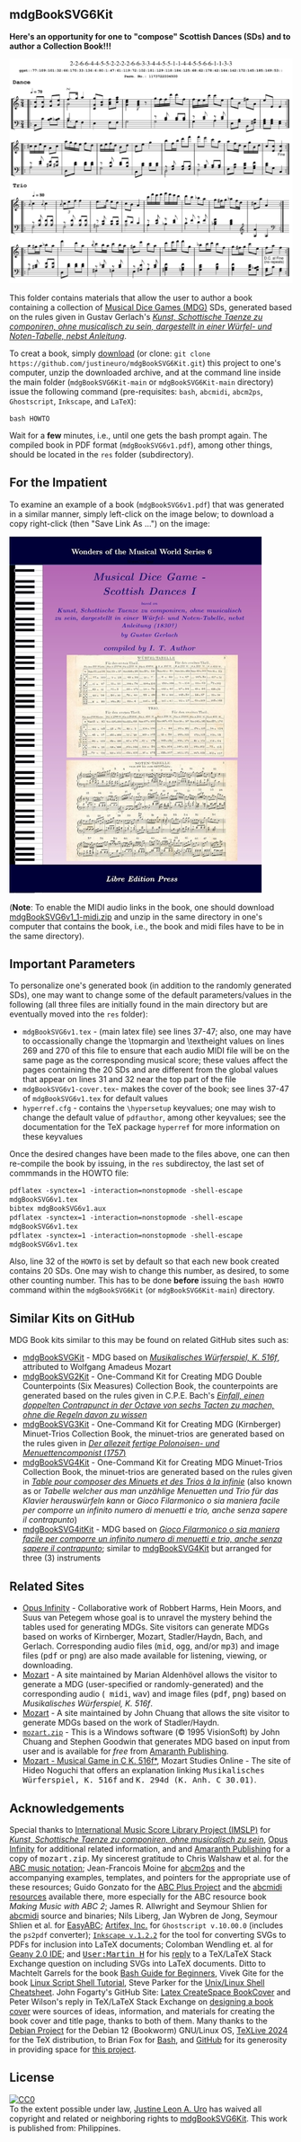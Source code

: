 ## mdgBookSVG6Kit

**Here's an opportunity for one to "compose" Scottish Dances (SDs) and to author a Collection Book!!!**  

![](./ggst-SD.svg)

This folder contains materials that allow the user to author a book containing a collection of [Musical Dice Games (MDG)](https://en.wikipedia.org/wiki/Musikalisches_W%C3%BCrfelspiel) SDs, generated based on the rules given in Gustav Gerlach's [*Kunst, Schottische Taenze zu componiren, ohne musicalisch zu sein, dargestellt in einer Würfel- und
Noten-Tabelle, nebst Anleitung*](https://imslp.org/wiki/Kunst%2C_Schottische_Taenze_zu_componiren%2C_ohne_musicalisch_zu_sein_(Gerlach%2C_Gustav)).

To creat a book, simply [download](https://github.com/justineuro/mdgBookSVG6Kit/archive/main.zip) (or clone: `git clone https://github.com/justineuro/mdgBookSVG6Kit.git`) this project to one's computer, unzip the downloaded archive, and at the command line inside the main folder (`mdgBookSVG6Kit-main` or `mdgBookSVG6Kit-main` directory) issue the following command (pre-requisites: `bash`, `abcmidi`, `abcm2ps`, `Ghostscript`, `Inkscape`, and `LaTeX`):

```shell
bash HOWTO
```

Wait for a **few** minutes, i.e., until one gets the bash prompt again.  The compiled book in PDF format (`mdgBookSVG6v1.pdf`), among other things, should be located in the `res` folder (subdirectory).  

## For the Impatient
To examine an example of a book (`mdgBookSVG6v1.pdf`) that was generated in a similar manner, simply left-click on the image below; to download a copy right-click (then "Save Link As ...") on the image:

[![Front Cover](./mdgBookSVG6v1-tit.jpg)](https://raw.githubusercontent.com/justineuro/mdgBookSVG6Kit/main/mdgBookSVG6v1.pdf)

(**Note**: To enable the MIDI audio links in the book, one should download [mdgBookSVG6v1_1-midi.zip](https://github.com/justineuro/mdgBookSVG6Kit/raw/main/mdgBookSVG6v1_1-midi.zip) and unzip in the same directory in one's computer that contains the book, i.e., the book and midi files have to be in the same directory).

## Important Parameters
To personalize one's generated book (in addition to the randomly generated SDs), one may want to change some of the default parameters/values in the following (all three files are initially found in the main directory but are eventually moved into the `res` folder): 

- `mdgBookSVG6v1.tex` - (main latex file) see lines 37-47; also, one may have to occassionally change the \\topmargin and \\textheight values on lines 269 and 270 of this file to ensure that each audio MIDI file will be on the same page as the corresponding musical score; these values affect the pages containing the 20 SDs and are different from the global values that appear on lines 31 and 32 near the top part of the file
- `mdgBookSVG6v1-cover.tex`- makes the cover of the book; see lines 37-47 of `mdgBookSVG6v1.tex` for default values
- `hyperref.cfg` - contains the `\hypersetup` keyvalues; one may wish to change the default value of `pdfauthor`, among other keyvalues; see the documentation for the TeX package `hyperref` for more information on these keyvalues

Once the desired changes have been made to the files above, one can then re-compile the book by issuing, in the `res` subdirectoy, the last set of commmands in the HOWTO file:
```shell
pdflatex -synctex=1 -interaction=nonstopmode -shell-escape mdgBookSVG6v1.tex
bibtex mdgBookSVG6v1.aux
pdflatex -synctex=1 -interaction=nonstopmode -shell-escape mdgBookSVG6v1.tex
pdflatex -synctex=1 -interaction=nonstopmode -shell-escape mdgBookSVG6v1.tex
```

Also, line 32 of the `HOWTO` is set by default so that each new book created contains 20 SDs.  One may wish to change this number, as desired, to some other counting number.  This has to be done **before** issuing the `bash HOWTO` command within the `mdgBookSVG6Kit` (or `mdgBookSVG6Kit-main`) directory.

## Similar Kits on GitHub
MDG Book kits similar to this may be found on related GitHub sites such as:

- [mdgBookSVGKit](https://github.com/justineuro/mdgBookSVGKit) - MDG based on [*Musikalisches W&uuml;rferspiel, K. 516f*](http://imslp.org/wiki/Musikalisches_W%C3%BCrfelspiel,_K.516f_%28Mozart,_Wolfgang_Amadeus%29), attributed to Wolfgang Amadeus Mozart
- [mdgBookSVG2Kit](https://justineuro.github.io/mdgBookSVG2Kit) - One-Command Kit for Creating MDG Double Counterpoints (Six Measures) Collection Book, the counterpoints are generated based on the rules given in C.P.E. Bach's [*Einfall, einen doppelten Contrapunct in der Octave von sechs Tacten zu machen, ohne die Regeln davon zu wissen*](https://www.jstor.org/stable/843301)
- [mdgBookSVG3Kit](https://justineuro.github.io/mdgBookSVG3Kit) - One-Command Kit for Creating MDG (Kirnberger) Minuet-Trios Collection Book, the minuet-trios are generated based on the rules given in [*Der allezeit fertige Polonoisen- und Menuettencomponist* (*1757*)](https://imslp.org/wiki/Der_allezeit_fertige_Polonoisen-_und_Menuettencomponist_(Kirnberger%2C_Johann_Philipp)) 
- [mdgBookSVG4Kit](https://justineuro.github.io/mdgBookSVG4Kit) - One-Command Kit for Creating MDG Minuet-Trios Collection Book, the minuet-trios are generated based on the rules given in [*Table pour composer des Minuets et des Trios &agrave; la infinie*](http://imslp.org/wiki/Table_pour_composer_des_Minuets_et_des_Trios_%C3%A0_la_infinie_(Stadler,_Maximilian)) (also known as or *Tabelle welcher aus man unzählige Menuetten und Trio für das Klavier herauswürfeln kann* or *Gioco Filarmonico o sia maniera facile per comporre un infinito numero di menuetti e trio, anche senza sapere il contrapunto*) 
- [mdgBookSVG4itKit](https://github.com/justineuro/mdgBookSVG4itKit) - MDG based on [*Gioco Filarmonico o sia maniera facile per comporre un infinito numero di menuetti e trio, anche senza sapere il contrapunto*](http://imslp.org/wiki/Table_pour_composer_des_Minuets_et_des_Trios_%C3%A0_la_infinie_(Stadler,_Maximilian)); similar to  [mdgBookSVG4Kit](https://github.com/justineuro/mdgBookSVG4Kit) but arranged for three (3) instruments

## Related Sites
- [Opus Infinity](https://opus-infinity.org/) - Collaborative work of Robbert Harms, Hein Moors, and Suus van Petegem whose goal is to unravel the mystery behind the tables used for generating MDGs.  Site visitors can generate MDGs based on works of Kirnberger, Mozart, Stadler/Haydn, Bach, and Gerlach.  Corresponding audio files (<tt>mid</tt>, <tt>ogg</tt>, and/or <tt>mp3</tt>) and image files (<tt>pdf</tt> or <tt>png</tt>) are also made available for listening, viewing, or downloading.
- [Mozart](https://marian-aldenhoevel.de/mozart/) - A site maintained by Marian Aldenh&ouml;vel allows the visitor to generate a MDG (user-specified or randomly-generated) and the corresponding audio (<tt> midi</tt>, <tt>wav</tt>) and image files (<tt>pdf</tt>, <tt>png</tt>) based on *Musikalisches W&uuml;rferspiel, K. 516f*.
- [Mozart](http://sunsite.univie.ac.at/Mozart/dice/) - A site maintained by John Chuang that allows the site visitor to generate MDGs based on the work of Stadler/Haydn.
- [`mozart.zip`](https://www.amaranthpublishing.com/mozart.zip) -  This is a Windows software (&copy; 1995 VisionSoft) by John Chuang and Stephen Goodwin that generates MDG based on input from user and is available for <em> free</em> from  [Amaranth Publishing](http://www.amaranthpublishing.com/MozartDiceGame.htm). 
-  [Mozart - Musical Game in C K. 516f*](http://www.asahi-net.or.jp/~rb5h-ngc/e/k516f.htm), Mozart Studies Online - The site of Hideo Noguchi that offers an explanation linking <tt> Musikalisches W&uuml;rferspiel, K. 516f</tt> and <tt>K. 294d (K. Anh. C 30.01)</tt>.

## Acknowledgements
Special thanks to  [International Music Score Library Project (IMSLP)](http://imslp.org/) for [*Kunst, Schottische Taenze zu componiren, ohne musicalisch zu sein*](https://imslp.org/wiki/Kunst%2C_Schottische_Taenze_zu_componiren%2C_ohne_musicalisch_zu_sein_(Gerlach%2C_Gustav)), [Opus Infinity](https://opus-infinity.org) for additional related information, and  and [Amaranth Publishing](http://www.amaranthpublishing.com/MozartDiceGame.htm) for a copy of <tt>mozart.zip</tt>. My sincerest gratitude to  Chris Walshaw et al. for the [ABC music notation](http://www.abcnotation.com);  Jean-Francois Moine for [abcm2ps](http://moinejf.free.fr/) and the accompanying examples, templates, and pointers for the appropriate use of these resources;  Guido Gonzato for the [ABC Plus Project](http://abcplus.sourceforge.net/) and the [abcmidi resources](http://abcplus.sourceforge.net/#abcMIDI) available there, more especially for the ABC resource book *Making Music with ABC 2*; James R. Allwright and Seymour Shlien for [abcmidi](http://abc.sourceforge.net/abcMIDI) source and binaries; Nils Liberg, Jan Wybren de Jong, Seymour Shlien et al. for [EasyABC](https://easyabc.sourceforge.net); [Artifex, Inc.](https://artifex.com) for `Ghostscript v.10.00.0` (includes the `ps2pdf` converter); [`Inkscape v.1.2.2`](https://www.inkscape.org) for the tool for converting SVGs to PDFs for inclusion into LaTeX documents; Colomban Wendling et. al for [Geany 2.0 IDE](https://www.geany.org); and [<tt>User:Martin H</tt>](https://tex.stackexchange.com/users/632/martin-h) for his [reply](https://tex.stackexchange.com/questions/2099/how-to-include-svg-diagrams-in-latex) to a TeX/LaTeX Stack Exchange question on including SVGs into LaTeX documents.  Ditto to Machtelt Garrels for the book [Bash Guide for Beginners](http://tldp.org/LDP/Bash-Beginners-Guide/html/Bash-Beginners-Guide.html), Vivek Gite for the book [Linux Script Shell Tutorial](http://www.freeos.com/guides/lsst/), Steve Parker for the [Unix/Linux Shell Cheatsheet](http://steve-parker.org/sh/cheatsheet.pdf).  John Fogarty's GitHub Site: [Latex CreateSpace BookCover](https://github.com/jfogarty/latex-createspace-bookcover) and Peter Wilson's reply in TeX/LaTeX Stack Exchange on [designing a book cover](https://tex.stackexchange.com/questions/17579/how-can-i-design-a-book-cover) were sources of ideas, information, and materials for creating the book cover and title page, thanks to both of them. Many thanks to the [Debian Project](https://www.debian.org) for the Debian 12 (Bookworm) GNU/Linux OS, [TeXLive 2024](http://www.tug.org/texlive/) for the TeX distribution, to Brian Fox for [Bash](https://www.gnu.org/software/bash/), and [GitHub](https://github.com) for its generosity in providing space for [this project](https://github.com/justineuro/mdgBookSVG6Kit).

## License
<p xmlns:dct="http://purl.org/dc/terms/" xmlns:vcard="http://www.w3.org/2001/vcard-rdf/3.0#">
  <a rel="license"
     href="http://creativecommons.org/publicdomain/zero/1.0/">
    <img src="http://i.creativecommons.org/p/zero/1.0/88x31.png" style="border-style: none;" alt="CC0" />
  </a>
  <br />
  To the extent possible under law,
  <a rel="dct:publisher"
     href="https://github.com/justineuro">
    <span property="dct:title">Justine Leon A. Uro</span></a>
  has waived all copyright and related or neighboring rights to
  <span property="dct:title"><a href="https://github.com/justineuro/mdgBookSVG6Kit">mdgBookSVG6Kit</a></span>.
This work is published from:
<span property="vcard:Country" datatype="dct:ISO3166"
      content="PH" about="https://github.com/justineuro/mdgBookSVG6Kit">
  Philippines</span>.
</p>